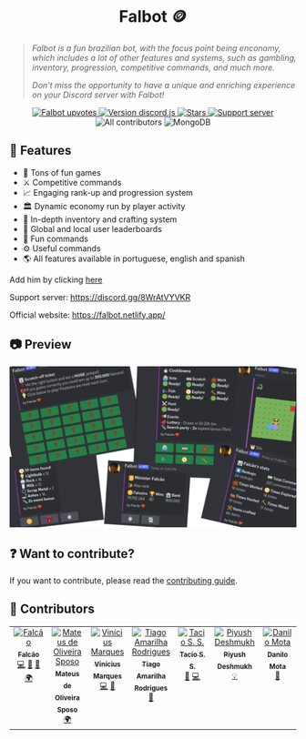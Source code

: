 <h1 align="center"> Falbot 🪙 </h1>
<blockquote>
<p><i>
Falbot is a fun brazilian bot, with the focus point being enconomy, which includes a lot of other features and systems, such as gambling, inventory, progression, competitive commands, and much more. 

Don’t miss the opportunity to have a unique and enriching experience on your Discord server with Falbot!
</i></p>
</blockquote>

<p align="center">
    <a title="Top.gg page" href="https://top.gg/bot/742331813539872798">
        <img src="https://top.gg/api/widget/upvotes/742331813539872798.svg" alt="Falbot upvotes">
    </a>
    <a title="Version discord.js" href="https://www.npmjs.com/package/discord.js">
        <img src="https://img.shields.io/badge/discord.js-v14.9.0-blue.svg?logo=npm" alt="Version discord.js">
    </a>
    <a title="Stars" href="https://github.com/falcao-g/falbot">
        <img src="https://img.shields.io/github/stars/falcao-g/falbot" alt="Stars">
    </a>
    <a title="Support server" href="https://discord.gg/8WrAtVYVKR">
        <img src="https://img.shields.io/discord/742332099788275732.svg?&logo=discord&logoColor=ffffff&color=7389D8&labelColor=6A7EC2&label=Support" alt="Support server">
    </a>
    <img src="https://img.shields.io/github/all-contributors/falcao-g/Falbot?color=ee8449&style=flat-square" alt="All contributors">
    <img src="https://img.shields.io/badge/MongoDB--darkgreen.svg?logo=mongodb" alt="MongoDB">
</p>

## 🚀 Features

- 🎲 Tons of fun games
- ⚔️ Competitive commands
- 📈 Engaging rank-up and progression system
- 🏛️ Dynamic economy run by player activity
- 🎒 In-depth inventory and crafting system
- 👑 Global and local user leaderboards
- 🎉 Fun commands
- ⚙️ Useful commands
- 🌎 All features available in portuguese, english and spanish

Add him by clicking [here](https://discord.com/api/oauth2/authorize?client_id=742331813539872798&permissions=0&scope=bot%20applications.commands)

Support server: <https://discord.gg/8WrAtVYVKR>

Official website: <https://falbot.netlify.app/>

## 📷 Preview

<img src='./src/assets/preview.png'>

## ❓ Want to contribute?

If you want to contribute, please read the [contributing guide](CONTRIBUTING.md).

## 🤝 Contributors

<!-- ALL-CONTRIBUTORS-LIST:START - Do not remove or modify this section -->
<!-- prettier-ignore-start -->
<!-- markdownlint-disable -->
<table>
  <tbody>
    <tr>
      <td align="center" valign="top" width="14.28%"><a href="https://falbot.netlify.app/"><img src="https://avatars.githubusercontent.com/u/60127788?v=4?s=100" width="100px;" alt="Falcão"/><br /><sub><b>Falcão</b></sub></a><br /><a href="#code-falcao-g" title="Code">💻</a> <a href="#doc-falcao-g" title="Documentation">📖</a> <a href="#bug-falcao-g" title="Bug reports">🐛</a> <a href="#translation-falcao-g" title="Translation">🌍</a></td>
      <td align="center" valign="top" width="14.28%"><a href="https://github.com/mateus-sposo"><img src="https://avatars.githubusercontent.com/u/133553167?v=4?s=100" width="100px;" alt="Mateus de Oliveira Sposo"/><br /><sub><b>Mateus de Oliveira Sposo</b></sub></a><br /><a href="#translation-mateus-sposo" title="Translation">🌍</a></td>
      <td align="center" valign="top" width="14.28%"><a href="https://github.com/Vinicius-Marques6"><img src="https://avatars.githubusercontent.com/u/56037523?v=4?s=100" width="100px;" alt="Vinícius Marques"/><br /><sub><b>Vinícius Marques</b></sub></a><br /><a href="#code-Vinicius-Marques6" title="Code">💻</a> <a href="#bug-Vinicius-Marques6" title="Bug reports">🐛</a></td>
      <td align="center" valign="top" width="14.28%"><a href="https://www.linkedin.com/in/tiago-amarilha-rodrigues-a7a6b31b8/"><img src="https://avatars.githubusercontent.com/u/34931192?v=4?s=100" width="100px;" alt="Tiago Amarilha Rodrigues"/><br /><sub><b>Tiago Amarilha Rodrigues</b></sub></a><br /><a href="#doc-AmarilhaTiago" title="Documentation">📖</a></td>
      <td align="center" valign="top" width="14.28%"><a href="https://tacioss.dev"><img src="https://avatars.githubusercontent.com/u/27559695?v=4?s=100" width="100px;" alt="Tacio S. S."/><br /><sub><b>Tacio S. S.</b></sub></a><br /><a href="#bug-taciossbr" title="Bug reports">🐛</a> <a href="#code-taciossbr" title="Code">💻</a></td>
      <td align="center" valign="top" width="14.28%"><a href="https://github.com/Piyush-Deshmukh"><img src="https://avatars.githubusercontent.com/u/99667276?v=4?s=100" width="100px;" alt="Piyush Deshmukh"/><br /><sub><b>Piyush Deshmukh</b></sub></a><br /><a href="#example-Piyush-Deshmukh" title="Examples">💡</a></td>
      <td align="center" valign="top" width="14.28%"><a href="https://github.com/Danilo-Mota"><img src="https://avatars.githubusercontent.com/u/72905566?v=4?s=100" width="100px;" alt="Danilo Mota"/><br /><sub><b>Danilo Mota</b></sub></a><br /><a href="#doc-Danilo-Mota" title="Documentation">📖</a></td>
    </tr>
  </tbody>
</table>

<!-- markdownlint-restore -->
<!-- prettier-ignore-end -->

<!-- ALL-CONTRIBUTORS-LIST:END -->
